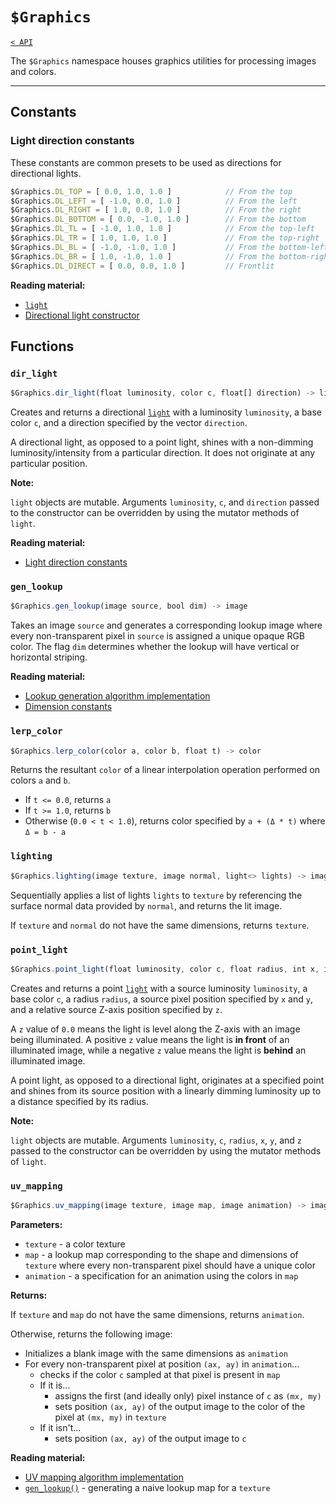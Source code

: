 # `$Graphics`

[`< API`](README.md)

The `$Graphics` namespace houses graphics utilities for processing images and colors.

---

## Constants

### Light direction constants

These constants are common presets to be used as directions for directional lights.

```js
$Graphics.DL_TOP = [ 0.0, 1.0, 1.0 ]            // From the top
$Graphics.DL_LEFT = [ -1.0, 0.0, 1.0 ]          // From the left
$Graphics.DL_RIGHT = [ 1.0, 0.0, 1.0 ]          // From the right
$Graphics.DL_BOTTOM = [ 0.0, -1.0, 1.0 ]        // From the bottom
$Graphics.DL_TL = [ -1.0, 1.0, 1.0 ]            // From the top-left
$Graphics.DL_TR = [ 1.0, 1.0, 1.0 ]             // From the top-right
$Graphics.DL_BL = [ -1.0, -1.0, 1.0 ]           // From the bottom-left
$Graphics.DL_BR = [ 1.0, -1.0, 1.0 ]            // From the bottom-right
$Graphics.DL_DIRECT = [ 0.0, 0.0, 1.0 ]         // Frontlit
```

**Reading material:**
* [`light`](./light.md)
* [Directional light constructor](#dir_light)

## Functions

### `dir_light`
```js
$Graphics.dir_light(float luminosity, color c, float[] direction) -> light
```

Creates and returns a directional [`light`](./light.md) with a luminosity `luminosity`, a base color `c`, and a direction specified by the vector `direction`.

A directional light, as opposed to a point light, shines with a non-dimming luminosity/intensity from a particular direction. It does not originate at any particular position.

**Note:**

`light` objects are mutable. Arguments `luminosity`, `c`, and `direction` passed to the constructor can be overridden by using the mutator methods of `light`.

**Reading material:**
* [Light direction constants](#light-direction-constants)

### `gen_lookup`
```js
$Graphics.gen_lookup(image source, bool dim) -> image
```

Takes an image `source` and generates a corresponding lookup image where every non-transparent pixel in `source` is assigned a unique opaque RGB color. The flag `dim` determines whether the lookup will have vertical or horizontal striping.

**Reading material:**
* [Lookup generation algorithm implementation](https://github.com/jbunke/delta-time/blob/master/sprite/src/com/jordanbunke/delta_time/sprite/UVMapping.java#L85)
* [Dimension constants](./global.md#dimension-constants)

### `lerp_color`
```js
$Graphics.lerp_color(color a, color b, float t) -> color
```

Returns the resultant `color` of a linear interpolation operation performed on colors `a` and `b`.

* If `t <= 0.0`, returns `a`
* If `t >= 1.0`, returns `b`
* Otherwise (`0.0 < t < 1.0`), returns color specified by `a + (Δ * t)` where `Δ = b - a`

### `lighting`
```js
$Graphics.lighting(image texture, image normal, light<> lights) -> image
```

Sequentially applies a list of lights `lights` to `texture` by referencing the surface normal data provided by `normal`, and returns the lit image.

If `texture` and `normal` do not have the same dimensions, returns `texture`.

### `point_light`
```js
$Graphics.point_light(float luminosity, color c, float radius, int x, int y, float z) -> light
```

Creates and returns a point [`light`](./light.md) with a source luminosity `luminosity`, a base color `c`, a radius `radius`, a source pixel position specified by `x` and `y`, and a relative source Z-axis position specified by `z`.

A `z` value of `0.0` means the light is level along the Z-axis with an image being illuminated. A positive `z` value means the light is **in front** of an illuminated image, while a negative `z` value means the light is **behind** an illuminated image.

A point light, as opposed to a directional light, originates at a specified point and shines from its source position with a linearly dimming luminosity up to a distance specified by its radius.

**Note:**

`light` objects are mutable. Arguments `luminosity`, `c`, `radius`, `x`, `y`, and `z` passed to the constructor can be overridden by using the mutator methods of `light`.

### `uv_mapping`
```js
$Graphics.uv_mapping(image texture, image map, image animation) -> image
```

**Parameters:**
* `texture` - a color texture
* `map` - a lookup map corresponding to the shape and dimensions of `texture` where every non-transparent pixel should have a unique color
* `animation` - a specification for an animation using the colors in `map`

**Returns:**

If `texture` and `map` do not have the same dimensions, returns `animation`. 

Otherwise, returns the following image:

* Initializes a blank image with the same dimensions as `animation`
* For every non-transparent pixel at position `(ax, ay)` in `animation`...
  * checks if the color `c` sampled at that pixel is present in `map`
  * If it is...
    * assigns the first (and ideally only) pixel instance of `c` as `(mx, my)`
    * sets position `(ax, ay)` of the output image to the color of the pixel at `(mx, my)` in `texture`
  * If it isn't...
    * sets position `(ax, ay)` of the output image to `c`
  

**Reading material:**
* [UV mapping algorithm implementation](https://github.com/jbunke/delta-time/blob/master/sprite/src/com/jordanbunke/delta_time/sprite/UVMapping.java#L40)
* [`gen_lookup()`](#gen_lookup) - generating a naive lookup map for a `texture`
